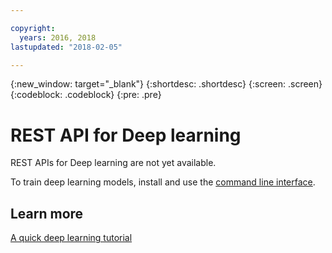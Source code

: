 ```yaml
---

copyright:
  years: 2016, 2018
lastupdated: "2018-02-05"

---
```

{:new_window: target="_blank"}
{:shortdesc: .shortdesc}
{:screen: .screen}
{:codeblock: .codeblock}
{:pre: .pre}

# REST API for Deep learning

REST APIs for Deep learning are not yet available.

To train deep learning models, install and use the [command line interface](ml_dlaas_environment.html).

## Learn more

[A quick deep learning tutorial](https://www.ibm.com/blogs/watson/2016/10/quick-deep-learning-tutorial/)
